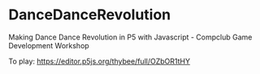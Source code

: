 # DanceDanceRevolution
Making Dance Dance Revolution in P5 with Javascript - Compclub Game Development Workshop

To play:
https://editor.p5js.org/thybee/full/OZbOR1tHY
